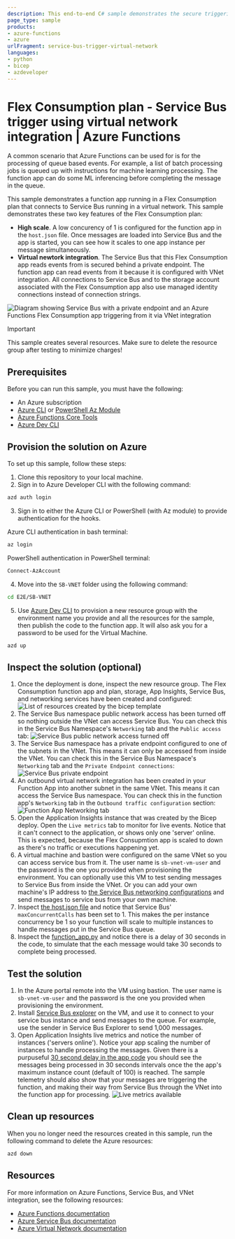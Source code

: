```yaml
---
description: This end-to-end C# sample demonstrates the secure triggering of a Flex Consumption plan app from a Storage Bus instance secured in a virtual network.
page_type: sample
products:
- azure-functions
- azure
urlFragment: service-bus-trigger-virtual-network
languages:
- python
- bicep
- azdeveloper
---
```


# Flex Consumption plan - Service Bus trigger using virtual network integration | Azure Functions

A common scenario that Azure Functions can be used for is for the processing of queue based events. For example, a list of batch processing jobs is queued up with instructions for machine learning processing. The function app can do some ML inferencing before completing the message in the queue.

This sample demonstrates a function app running in a Flex Consumption plan that connects to Service Bus running in a virtual network. This sample demonstrates these two key features of the Flex Consumption plan:

* **High scale**. A low concurency of 1 is configured for the function app in the `host.json` file. Once messages are loaded into Service Bus and the app is started, you can see how it scales to one app instance per message simultaneously.
* **Virtual newtork integration**. The Service Bus that this Flex Consumption app reads events from is secured behind a private endpoint. The function app can read events from it because it is configured with VNet integration. All connections to Service Bus and to the storage account associated with the Flex Consumption app also use managed identity connections instead of connection strings.

![Diagram showing Service Bus with a private endpoint and an Azure Functions Flex Consumption app triggering from it via VNet integration](./img/SB-VNET.png)

> [!IMPORTANT]
> This sample creates several resources. Make sure to delete the resource group after testing to minimize charges!

## Prerequisites

Before you can run this sample, you must have the following:

* An Azure subscription
* [Azure CLI](https://learn.microsoft.com/cli/azure/install-azure-cli) or [PowerShell Az Module](https://learn.microsoft.com/powershell/azure/new-azureps-module-az)
* [Azure Functions Core Tools](https://learn.microsoft.com/azure/azure-functions/functions-run-local?tabs=v4%2Clinux%2Ccsharp%2Cportal%2Cbash#install-the-azure-functions-core-tools)
* [Azure Dev CLI](https://learn.microsoft.com/azure/developer/azure-developer-cli/install-azd?tabs=winget-windows%2Cbrew-mac%2Cscript-linux&pivots=os-windows)


## Provision the solution on Azure

To set up this sample, follow these steps:

1. Clone this repository to your local machine.
2. Sign in to Azure Developer CLI with the following command:

  ```bash
  azd auth login
  ```

3. Sign in to either the Azure CLI or PowerShell (with Az module) to provide authentication for the hooks.

  Azure CLI authentication in bash terminal:
  
  ```bash
  az login
  ```

  PowerShell authentication in PowerShell terminal:

  ```powershell
  Connect-AzAccount
  ```

4. Move into the `SB-VNET` folder using the following command:

  ```bash
  cd E2E/SB-VNET
  ```

5. Use [Azure Dev CLI](https://learn.microsoft.com/azure/developer/azure-developer-cli/install-azd?tabs=winget-windows%2Cbrew-mac%2Cscript-linux&pivots=os-windows) to provision a new resource group with the environment name you provide and all the resources for the sample, then publish the code to the function app. It will also ask you for a password to be used for the Virtual Machine.

  ```bash
  azd up
  ```

## Inspect the solution (optional)

1. Once the deployment is done, inspect the new resource group. The Flex Consumption function app and plan, storage, App Insights, Service Bus, and networking services have been created and configured:
![List of resources created by the bicep template](./img/resources.png)
1. The Service Bus namespace public network access has been turned off so nothing outside the VNet can access Service Bus. You can check this in the Service Bus  Namespace's `Networking` tab and the `Public access` tab:
![Service Bus public network access turned off](./img/sb-disabled-network-access.png)
1. The Service Bus namespace has a private endpoint configured to one of the subnets in the VNet. This means it can only be accessed from inside the VNet. You can check this in the Service Bus Namespace's `Networking` tab and the `Private Endpoint connections`:
![Service Bus private endpoint](./img/sb-private-endpoint.png)
1. An outbound virtual network integration has been created in your Function App into another subnet in the same VNet. This means it can access the Service Bus namespace. You can check this in the function app's `Networking` tab in the `Outbound traffic configuration` section:
![Function App Networking tab](./img/func-vnet.png)
1. Open the Application Insights instance that was created by the Bicep deploy. Open the `Live metrics` tab to monitor for live events. Notice that it can't connect to the application, or shows only one 'server' online. This is expected, because the Flex Consupmtion app is scaled to down as there's no traffic or executions happening yet.
1. A virtual machine and bastion were configured on the same VNet so you can access service bus from it. The user name is `sb-vnet-vm-user` and the password is the one you provided when provisioning the environment. You can optionally use this VM to test sending messages to Service Bus from inside the VNet. Or you can add your own machine's IP address to [the Service Bus networking configurations](https://learn.microsoft.com/azure/service-bus-messaging/service-bus-ip-filtering) and send messages to service bus from your own machine. 
1. Inspect [the host.json file](./src/host.json) and notice that Service Bus' `maxConcurrentCalls` has been set to 1. This makes the per instance concurrency be 1 so your function will scale to multiple instances to handle messages put in the Service Bus queue.
1. Inspect the [function_app.py](./src/function_app.py) and notice there is a delay of 30 seconds in the code, to simulate that the each message would take 30 seconds to complete being processed.

## Test the solution

1. In the Azure portal remote into the VM using bastion. The user name is `sb-vnet-vm-user` and the password is the one you provided when provisioning the environment.
1. Install [Service Bus explorer](https://github.com/paolosalvatori/ServiceBusExplorer/releases) on the VM, and use it to connect to your service bus instance and send messages to the queue. For example, use the sender in Service Bus Explorer to send 1,000 messages.
1. Open Application Insights live metrics and notice the number of instances ('servers online'). Notice your app scaling the number of instances to handle processing the messages. Given there is a purpuseful [30 second delay in the app code](./src/function_app.py#L12) you should see the messages being processed in 30 seconds intervals once the the app's maximum instance count (default of 100) is reached. The sample telemetry should also show that your messages are triggering the function, and making their way from Service Bus through the VNet into the function app for processing.
![Live metrics available](./img/live-metrics.png)

## Clean up resources

When you no longer need the resources created in this sample, run the following command to delete the Azure resources:

```bash
azd down
```

## Resources

For more information on Azure Functions, Service Bus, and VNet integration, see the following resources:

* [Azure Functions documentation](https://docs.microsoft.com/azure/azure-functions/)
* [Azure Service Bus documentation](https://docs.microsoft.com/azure/service-bus/)
* [Azure Virtual Network documentation](https://docs.microsoft.com/azure/virtual-network/)
